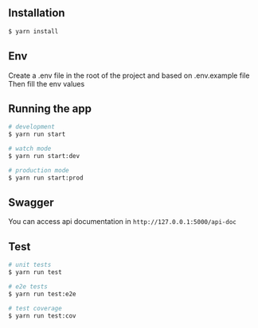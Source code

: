 ## Installation

```bash
$ yarn install
```

## Env

Create a .env file in the root of the project and based on .env.example file
Then fill the env values

## Running the app

```bash
# development
$ yarn run start

# watch mode
$ yarn run start:dev

# production mode
$ yarn run start:prod
```

## Swagger

You can access api documentation in `http://127.0.0.1:5000/api-doc`

## Test

```bash
# unit tests
$ yarn run test

# e2e tests
$ yarn run test:e2e

# test coverage
$ yarn run test:cov
```
